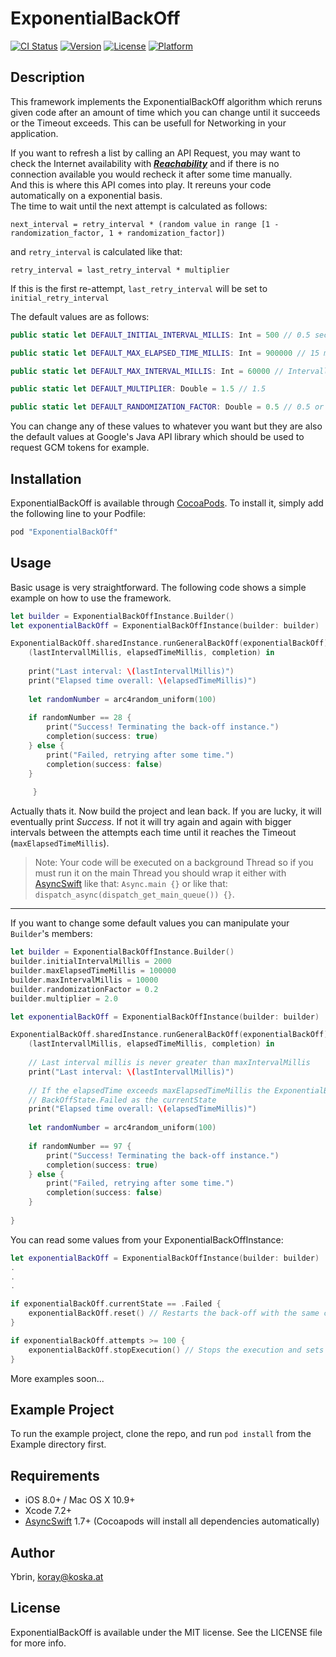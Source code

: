 # ExponentialBackOff

[![CI Status](http://img.shields.io/travis/Ybrin/ExponentialBackOff.svg?style=flat)](https://travis-ci.org/Ybrin/ExponentialBackOff)
[![Version](https://img.shields.io/cocoapods/v/ExponentialBackOff.svg?style=flat)](http://cocoapods.org/pods/ExponentialBackOff)
[![License](https://img.shields.io/cocoapods/l/ExponentialBackOff.svg?style=flat)](http://cocoapods.org/pods/ExponentialBackOff)
[![Platform](https://img.shields.io/cocoapods/p/ExponentialBackOff.svg?style=flat)](http://cocoapods.org/pods/ExponentialBackOff)

## Description

This framework implements the ExponentialBackOff algorithm which reruns given code after an amount of time which you can change until it succeeds or the Timeout exceeds. This can be usefull for Networking in your application.

If you want to refresh a list by calling an API Request, you may want to check the Internet availability with ***[Reachability](https://github.com/tonymillion/Reachability)*** and if there is no connection available you would recheck it after some time manually.    
And this is where this API comes into play. It rereuns your code automatically on a exponential basis.    
The time to wait until the next attempt is calculated as follows:

```
next_interval = retry_interval * (random value in range [1 - randomization_factor, 1 + randomization_factor])
```

and `retry_interval` is calculated like that:

`retry_interval = last_retry_interval * multiplier`

If this is the first re-attempt, `last_retry_interval` will be set to `initial_retry_interval`

The default values are as follows:

```Swift
public static let DEFAULT_INITIAL_INTERVAL_MILLIS: Int = 500 // 0.5 seconds

public static let DEFAULT_MAX_ELAPSED_TIME_MILLIS: Int = 900000 // 15 minutes

public static let DEFAULT_MAX_INTERVAL_MILLIS: Int = 60000 // Intervall won't increase any more - 5 minutes

public static let DEFAULT_MULTIPLIER: Double = 1.5 // 1.5

public static let DEFAULT_RANDOMIZATION_FACTOR: Double = 0.5 // 0.5 or 50%
```

You can change any of these values to whatever you want but they are also the default values at Google's Java API library which should be used to request GCM tokens for example.

## Installation

ExponentialBackOff is available through [CocoaPods](http://cocoapods.org). To install
it, simply add the following line to your Podfile:

```ruby
pod "ExponentialBackOff"
```

## Usage

Basic usage is very straightforward. The following code shows a simple example on how to use the framework.

```Swift
let builder = ExponentialBackOffInstance.Builder()
let exponentialBackOff = ExponentialBackOffInstance(builder: builder)

ExponentialBackOff.sharedInstance.runGeneralBackOff(exponentialBackOff) {
    (lastIntervallMillis, elapsedTimeMillis, completion) in
    
    print("Last interval: \(lastIntervallMillis)")
    print("Elapsed time overall: \(elapsedTimeMillis)")
    
    let randomNumber = arc4random_uniform(100)
    
    if randomNumber == 28 {
        print("Success! Terminating the back-off instance.")
        completion(success: true)
    } else {
        print("Failed, retrying after some time.")
        completion(success: false)
    }
    
	 }
```

Actually thats it. Now build the project and lean back. If you are lucky, it will eventually print *Success*. If not it will try again and again with bigger intervals between the attempts each time until it reaches the Timeout (`maxElapsedTimeMillis`).

> Note: Your code will be executed on a background Thread so if you must run it on the main Thread you should wrap it either with [AsyncSwift](https://github.com/duemunk/Async) like that: `Async.main {}` or like that: `dispatch_async(dispatch_get_main_queue()) {}`.

---

If you want to change some default values you can manipulate your `Builder`'s members:

```Swift
let builder = ExponentialBackOffInstance.Builder()
builder.initialIntervalMillis = 2000
builder.maxElapsedTimeMillis = 100000
builder.maxIntervalMillis = 10000
builder.randomizationFactor = 0.2
builder.multiplier = 2.0

let exponentialBackOff = ExponentialBackOffInstance(builder: builder)

ExponentialBackOff.sharedInstance.runGeneralBackOff(exponentialBackOff) {
    (lastIntervallMillis, elapsedTimeMillis, completion) in
    
    // Last interval millis is never greater than maxIntervalMillis
    print("Last interval: \(lastIntervallMillis)")
    
    // If the elapsedTime exceeds maxElapsedTimeMillis the ExponentialBackOffInstance exits with
    // BackOffState.Failed as the currentState
    print("Elapsed time overall: \(elapsedTimeMillis)")
    
    let randomNumber = arc4random_uniform(100)
    
    if randomNumber == 97 {
        print("Success! Terminating the back-off instance.")
        completion(success: true)
    } else {
        print("Failed, retrying after some time.")
        completion(success: false)
    }
    
}
```

You can read some values from your ExponentialBackOffInstance:

```Swift
let exponentialBackOff = ExponentialBackOffInstance(builder: builder)
.
.
.

if exponentialBackOff.currentState == .Failed {
    exponentialBackOff.reset() // Restarts the back-off with the same code.
}

if exponentialBackOff.attempts >= 100 {
    exponentialBackOff.stopExecution() // Stops the execution and sets currentState to BackOffState.Stopped
}
```

More examples soon...

## Example Project

To run the example project, clone the repo, and run `pod install` from the Example directory first.

## Requirements

- iOS 8.0+ / Mac OS X 10.9+
- Xcode 7.2+
- [AsyncSwift](https://github.com/duemunk/Async) 1.7+ (Cocoapods will install all dependencies automatically)

## Author

Ybrin, koray@koska.at

## License

ExponentialBackOff is available under the MIT license. See the LICENSE file for more info.
